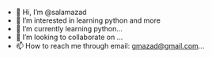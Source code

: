- 👋 Hi, I’m @salamazad
- 👀 I’m interested in learning python and more
- 🌱 I’m currently learning python...
- 💞️ I’m looking to collaborate on ...
- 📫 How to reach me through email: gmazad@gmail.com...

<!---
salamazad/salamazad is a ✨ special ✨ repository because its `README.md` (this file) appears on your GitHub profile.
You can click the Preview link to take a look at your changes.
--->

